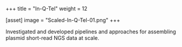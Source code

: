 +++
title = "In-Q-Tel"
weight = 12

[asset]
  image = "Scaled-In-Q-Tel-01.png"
+++

Investigated and developed pipelines and approaches for assembling plasmid short-read NGS data at scale.